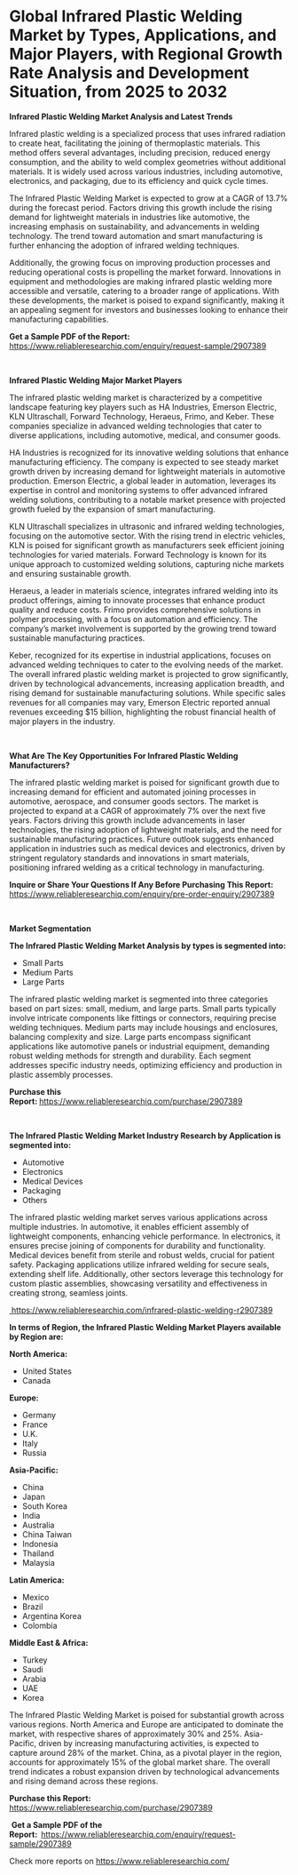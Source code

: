 <p><h1>Global Infrared Plastic Welding Market by Types, Applications, and Major Players, with Regional Growth Rate Analysis and Development Situation, from 2025 to 2032</h1></p><p><strong>Infrared Plastic Welding Market Analysis and Latest Trends</strong></p>
<p><p>Infrared plastic welding is a specialized process that uses infrared radiation to create heat, facilitating the joining of thermoplastic materials. This method offers several advantages, including precision, reduced energy consumption, and the ability to weld complex geometries without additional materials. It is widely used across various industries, including automotive, electronics, and packaging, due to its efficiency and quick cycle times.</p><p>The Infrared Plastic Welding Market is expected to grow at a CAGR of 13.7% during the forecast period. Factors driving this growth include the rising demand for lightweight materials in industries like automotive, the increasing emphasis on sustainability, and advancements in welding technology. The trend toward automation and smart manufacturing is further enhancing the adoption of infrared welding techniques.</p><p>Additionally, the growing focus on improving production processes and reducing operational costs is propelling the market forward. Innovations in equipment and methodologies are making infrared plastic welding more accessible and versatile, catering to a broader range of applications. With these developments, the market is poised to expand significantly, making it an appealing segment for investors and businesses looking to enhance their manufacturing capabilities.</p></p>
<p><strong>Get a Sample PDF of the Report:&nbsp;</strong> <a href="https://www.reliableresearchiq.com/enquiry/request-sample/2907389?utm_campaign=2927&utm_medium=2&utm_source=Github&utm_content=ia&utm_term=12032025&utm_id=infrared-plastic-welding">https://www.reliableresearchiq.com/enquiry/request-sample/2907389</a></p>
<p>&nbsp;</p>
<p><strong>Infrared Plastic Welding Major Market Players</strong></p>
<p><p>The infrared plastic welding market is characterized by a competitive landscape featuring key players such as HA Industries, Emerson Electric, KLN Ultraschall, Forward Technology, Heraeus, Frimo, and Keber. These companies specialize in advanced welding technologies that cater to diverse applications, including automotive, medical, and consumer goods.</p><p>HA Industries is recognized for its innovative welding solutions that enhance manufacturing efficiency. The company is expected to see steady market growth driven by increasing demand for lightweight materials in automotive production. Emerson Electric, a global leader in automation, leverages its expertise in control and monitoring systems to offer advanced infrared welding solutions, contributing to a notable market presence with projected growth fueled by the expansion of smart manufacturing.</p><p>KLN Ultraschall specializes in ultrasonic and infrared welding technologies, focusing on the automotive sector. With the rising trend in electric vehicles, KLN is poised for significant growth as manufacturers seek efficient joining technologies for varied materials. Forward Technology is known for its unique approach to customized welding solutions, capturing niche markets and ensuring sustainable growth.</p><p>Heraeus, a leader in materials science, integrates infrared welding into its product offerings, aiming to innovate processes that enhance product quality and reduce costs. Frimo provides comprehensive solutions in polymer processing, with a focus on automation and efficiency. The company’s market involvement is supported by the growing trend toward sustainable manufacturing practices.</p><p>Keber, recognized for its expertise in industrial applications, focuses on advanced welding techniques to cater to the evolving needs of the market. The overall infrared plastic welding market is projected to grow significantly, driven by technological advancements, increasing application breadth, and rising demand for sustainable manufacturing solutions. While specific sales revenues for all companies may vary, Emerson Electric reported annual revenues exceeding $15 billion, highlighting the robust financial health of major players in the industry.</p></p>
<p>&nbsp;</p>
<p><strong>What Are The Key Opportunities For Infrared Plastic Welding Manufacturers?</strong></p>
<p><p>The infrared plastic welding market is poised for significant growth due to increasing demand for efficient and automated joining processes in automotive, aerospace, and consumer goods sectors. The market is projected to expand at a CAGR of approximately 7% over the next five years. Factors driving this growth include advancements in laser technologies, the rising adoption of lightweight materials, and the need for sustainable manufacturing practices. Future outlook suggests enhanced application in industries such as medical devices and electronics, driven by stringent regulatory standards and innovations in smart materials, positioning infrared welding as a critical technology in manufacturing.</p></p>
<p><strong>Inquire or Share Your Questions If Any Before Purchasing This Report:</strong> <a href="https://www.reliableresearchiq.com/enquiry/pre-order-enquiry/2907389?utm_campaign=2927&utm_medium=2&utm_source=Github&utm_content=ia&utm_term=12032025&utm_id=infrared-plastic-welding">https://www.reliableresearchiq.com/enquiry/pre-order-enquiry/2907389</a></p>
<p>&nbsp;</p>
<p><strong>Market Segmentation</strong></p>
<p><strong>The Infrared Plastic Welding Market Analysis by types is segmented into:</strong></p>
<p><ul><li>Small Parts</li><li>Medium Parts</li><li>Large Parts</li></ul></p>
<p><p>The infrared plastic welding market is segmented into three categories based on part sizes: small, medium, and large parts. Small parts typically involve intricate components like fittings or connectors, requiring precise welding techniques. Medium parts may include housings and enclosures, balancing complexity and size. Large parts encompass significant applications like automotive panels or industrial equipment, demanding robust welding methods for strength and durability. Each segment addresses specific industry needs, optimizing efficiency and production in plastic assembly processes.</p></p>
<p><strong>Purchase this Report:&nbsp;</strong><a href="https://www.reliableresearchiq.com/purchase/2907389?utm_campaign=2927&utm_medium=2&utm_source=Github&utm_content=ia&utm_term=12032025&utm_id=infrared-plastic-welding">https://www.reliableresearchiq.com/purchase/2907389</a></p>
<p>&nbsp;</p>
<p><strong>The Infrared Plastic Welding Market Industry Research by Application is segmented into:</strong></p>
<p><ul><li>Automotive</li><li>Electronics</li><li>Medical Devices</li><li>Packaging</li><li>Others</li></ul></p>
<p><p>The infrared plastic welding market serves various applications across multiple industries. In automotive, it enables efficient assembly of lightweight components, enhancing vehicle performance. In electronics, it ensures precise joining of components for durability and functionality. Medical devices benefit from sterile and robust welds, crucial for patient safety. Packaging applications utilize infrared welding for secure seals, extending shelf life. Additionally, other sectors leverage this technology for custom plastic assemblies, showcasing versatility and effectiveness in creating strong, seamless joints.</p></p>
<p><a href="https://www.reliableresearchiq.com/infrared-plastic-welding-r2907389?utm_campaign=2927&utm_medium=2&utm_source=Github&utm_content=ia&utm_term=12032025&utm_id=infrared-plastic-welding">&nbsp;https://www.reliableresearchiq.com/infrared-plastic-welding-r2907389</a></p>
<p><strong>In terms of Region, the Infrared Plastic Welding Market Players available by Region are:</strong></p>
<p>
    <p> <strong> North America: </strong>
        <ul>
            <li>United States</li>
            <li>Canada</li>
        </ul>
        </p> 
    <p> <strong> Europe: </strong>
        <ul>
            <li>Germany</li>
            <li>France</li>
            <li>U.K.</li>
            <li>Italy</li>
            <li>Russia</li>
        </ul>
        </p> 
    <p> <strong> Asia-Pacific: </strong>
        <ul>
            <li>China</li>
            <li>Japan</li>
            <li>South Korea</li>
            <li>India</li>
            <li>Australia</li>
            <li>China Taiwan</li>
            <li>Indonesia</li>
            <li>Thailand</li>
            <li>Malaysia</li>
        </ul>
        </p> 
    <p> <strong> Latin America: </strong>
        <ul>
            <li>Mexico</li>
            <li>Brazil</li>
            <li>Argentina Korea</li>
            <li>Colombia</li>
        </ul>
        </p> 
    <p> <strong> Middle East & Africa: </strong>
        <ul>
            <li>Turkey</li>
            <li>Saudi</li>
            <li>Arabia</li>
            <li>UAE</li>
            <li>Korea</li>
        </ul>
    </p>
    </p>
<p><p>The Infrared Plastic Welding Market is poised for substantial growth across various regions. North America and Europe are anticipated to dominate the market, with respective shares of approximately 30% and 25%. Asia-Pacific, driven by increasing manufacturing activities, is expected to capture around 28% of the market. China, as a pivotal player in the region, accounts for approximately 15% of the global market share. The overall trend indicates a robust expansion driven by technological advancements and rising demand across these regions.</p></p>
<p><strong>Purchase this Report: </strong><a href="https://www.reliableresearchiq.com/purchase/2907389?utm_campaign=2927&utm_medium=2&utm_source=Github&utm_content=ia&utm_term=12032025&utm_id=infrared-plastic-welding">https://www.reliableresearchiq.com/purchase/2907389</a></p>
<p>&nbsp;<strong>Get a Sample PDF of the Report:&nbsp;&nbsp;</strong><a href="https://www.reliableresearchiq.com/enquiry/request-sample/2907389?utm_campaign=2927&utm_medium=2&utm_source=Github&utm_content=ia&utm_term=12032025&utm_id=infrared-plastic-welding">https://www.reliableresearchiq.com/enquiry/request-sample/2907389</a></p>
<p><strong></strong></p>
<p>Check more reports on <a href="https://www.reliableresearchiq.com/?utm_campaign=2927&utm_medium=2&utm_source=Github&utm_content=ia&utm_term=12032025&utm_id=infrared-plastic-welding">https://www.reliableresearchiq.com/</a></p>